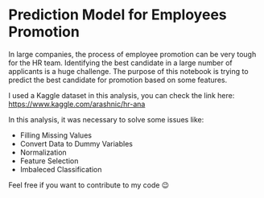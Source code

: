 # Prediction Model for Employees Promotion

In large companies, the process of employee promotion can be very tough for the HR team. Identifying the best candidate in a large number of applicants is a huge challenge. The purpose of this notebook is trying to predict the best candidate for promotion based on some features. 

I used a Kaggle dataset in this analysis, you can check the link here: https://www.kaggle.com/arashnic/hr-ana

In this analysis, it was necessary to solve some issues like:

- Filling Missing Values
- Convert Data to Dummy Variables
- Normalization
- Feature Selection
- Imbaleced Classification

Feel free if you want to contribute to my code 😉
